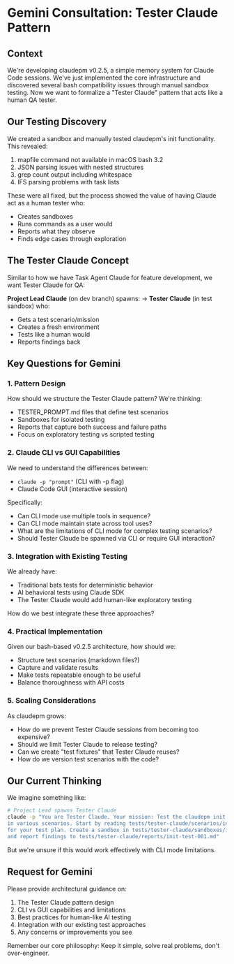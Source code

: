 # Gemini Consultation: Tester Claude Pattern

## Context
We're developing claudepm v0.2.5, a simple memory system for Claude Code sessions. We've just implemented the core infrastructure and discovered several bash compatibility issues through manual sandbox testing. Now we want to formalize a "Tester Claude" pattern that acts like a human QA tester.

## Our Testing Discovery
We created a sandbox and manually tested claudepm's init functionality. This revealed:
1. mapfile command not available in macOS bash 3.2
2. JSON parsing issues with nested structures
3. grep count output including whitespace
4. IFS parsing problems with task lists

These were all fixed, but the process showed the value of having Claude act as a human tester who:
- Creates sandboxes
- Runs commands as a user would
- Reports what they observe
- Finds edge cases through exploration

## The Tester Claude Concept

Similar to how we have Task Agent Claude for feature development, we want Tester Claude for QA:

**Project Lead Claude** (on dev branch) spawns:
→ **Tester Claude** (in test sandbox) who:
  - Gets a test scenario/mission
  - Creates a fresh environment
  - Tests like a human would
  - Reports findings back

## Key Questions for Gemini

### 1. Pattern Design
How should we structure the Tester Claude pattern? We're thinking:
- TESTER_PROMPT.md files that define test scenarios
- Sandboxes for isolated testing
- Reports that capture both success and failure paths
- Focus on exploratory testing vs scripted testing

### 2. Claude CLI vs GUI Capabilities
We need to understand the differences between:
- `claude -p "prompt"` (CLI with -p flag)
- Claude Code GUI (interactive session)

Specifically:
- Can CLI mode use multiple tools in sequence?
- Can CLI mode maintain state across tool uses?
- What are the limitations of CLI mode for complex testing scenarios?
- Should Tester Claude be spawned via CLI or require GUI interaction?

### 3. Integration with Existing Testing
We already have:
- Traditional bats tests for deterministic behavior
- AI behavioral tests using Claude SDK
- The Tester Claude would add human-like exploratory testing

How do we best integrate these three approaches?

### 4. Practical Implementation
Given our bash-based v0.2.5 architecture, how should we:
- Structure test scenarios (markdown files?)
- Capture and validate results
- Make tests repeatable enough to be useful
- Balance thoroughness with API costs

### 5. Scaling Considerations
As claudepm grows:
- How do we prevent Tester Claude sessions from becoming too expensive?
- Should we limit Tester Claude to release testing?
- Can we create "test fixtures" that Tester Claude reuses?
- How do we version test scenarios with the code?

## Our Current Thinking

We imagine something like:
```bash
# Project Lead spawns Tester Claude
claude -p "You are Tester Claude. Your mission: Test the claudepm init command
in various scenarios. Start by reading tests/tester-claude/scenarios/init-command.md
for your test plan. Create a sandbox in tests/tester-claude/sandboxes/init-test-001/
and report findings to tests/tester-claude/reports/init-test-001.md"
```

But we're unsure if this would work effectively with CLI mode limitations.

## Request for Gemini

Please provide architectural guidance on:
1. The Tester Claude pattern design
2. CLI vs GUI capabilities and limitations
3. Best practices for human-like AI testing
4. Integration with our existing test approaches
5. Any concerns or improvements you see

Remember our core philosophy: Keep it simple, solve real problems, don't over-engineer.